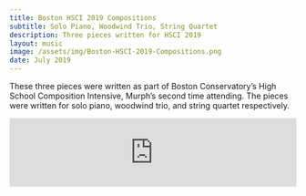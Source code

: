 ```yaml
---
title: Boston HSCI 2019 Compositions
subtitle: Solo Piano, Woodwind Trio, String Quartet
description: Three pieces written for HSCI 2019
layout: music
image: /assets/img/Boston-HSCI-2019-Compositions.png
date: July 2019
---
```


These three pieces were written as part of Boston Conservatory’s High School Composition Intensive, Murph’s second time attending. The pieces were written for solo piano, woodwind trio, and string quartet respectively.

<iframe style="border: 0; width: 100%; height: 120px;" src="https://bandcamp.com/EmbeddedPlayer/album=2031268950/size=large/bgcol=ffffff/linkcol=0687f5/tracklist=false/artwork=none/transparent=true/" seamless><a href="https://murphelyria.bandcamp.com/album/boston-hsci-2019-compositions">Boston HSCI 2019 Compositions by Murph Elyria</a></iframe>
